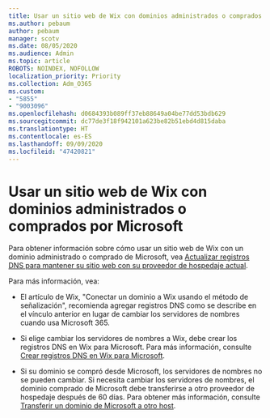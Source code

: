 ```yaml
---
title: Usar un sitio web de Wix con dominios administrados o comprados por Microsoft
ms.author: pebaum
author: pebaum
manager: scotv
ms.date: 08/05/2020
ms.audience: Admin
ms.topic: article
ROBOTS: NOINDEX, NOFOLLOW
localization_priority: Priority
ms.collection: Adm_O365
ms.custom:
- "5855"
- "9003096"
ms.openlocfilehash: d0684393b089ff37eb88649a04be77dd53bdb629
ms.sourcegitcommit: dc77de3f18f942101a623be82b51ebd4d815daba
ms.translationtype: HT
ms.contentlocale: es-ES
ms.lasthandoff: 09/09/2020
ms.locfileid: "47420821"
---
```

# <a name="using-a-wix-website-with-microsoft-purchased-or-managed-domains"></a>Usar un sitio web de Wix con dominios administrados o comprados por Microsoft

Para obtener información sobre cómo usar un sitio web de Wix con un dominio administrado o comprado de Microsoft, vea [Actualizar registros DNS para mantener su sitio web con su proveedor de hospedaje actual](https://docs.microsoft.com/microsoft-365/admin/dns/update-dns-records-to-retain-current-hosting-provider).

Para más información, vea: 

- El artículo de Wix, "Conectar un dominio a Wix usando el método de señalización", recomienda agregar registros DNS como se describe en el vínculo anterior en lugar de cambiar los servidores de nombres cuando usa Microsoft 365.

- Si elige cambiar los servidores de nombres a Wix, debe crear los registros DNS en Wix para Microsoft. Para más información, consulte [Crear registros DNS en Wix para Microsoft](https://docs.microsoft.com/microsoft-365/admin/dns/create-dns-records-at-wix).

- Si su dominio se compró desde Microsoft, los servidores de nombres no se pueden cambiar. Si necesita cambiar los servidores de nombres, el dominio comprado de Microsoft debe transferirse a otro proveedor de hospedaje después de 60 días. Para obtener más información, consulte [Transferir un dominio de Microsoft a otro host](https://docs.microsoft.com/microsoft-365/admin/get-help-with-domains/transfer-a-domain-from-microsoft-to-another-host).
